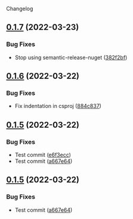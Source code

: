 Changelog

## [0.1.7](https://github.com/CorundumGames/CorundumGames.Codegen/compare/0.1.6...0.1.7) (2022-03-23)


### Bug Fixes

* Stop using semantic-release-nuget ([382f2bf](https://github.com/CorundumGames/CorundumGames.Codegen/commit/382f2bfa78e393066a15d91d01acd4bebbb09426))

## [0.1.6](https://github.com/CorundumGames/CorundumGames.Codegen/compare/0.1.5...0.1.6) (2022-03-22)


### Bug Fixes

* Fix indentation in csproj ([884c837](https://github.com/CorundumGames/CorundumGames.Codegen/commit/884c8374b095a921b8c79872e93c0f3abaab2fb2))

## [0.1.5](https://github.com/CorundumGames/CorundumGames.Codegen/compare/0.1.4...0.1.5) (2022-03-22)


### Bug Fixes

* Test commit ([e6f3ecc](https://github.com/CorundumGames/CorundumGames.Codegen/commit/e6f3eccfb931983c430c61feb99abccbbe59ef77))
* Test commit ([a667e64](https://github.com/CorundumGames/CorundumGames.Codegen/commit/a667e642fb9d500103fb7c9916bb93e8ab8cf513))

## [0.1.5](https://github.com/CorundumGames/CorundumGames.Codegen/compare/0.1.4...0.1.5) (2022-03-22)


### Bug Fixes

* Test commit ([a667e64](https://github.com/CorundumGames/CorundumGames.Codegen/commit/a667e642fb9d500103fb7c9916bb93e8ab8cf513))
